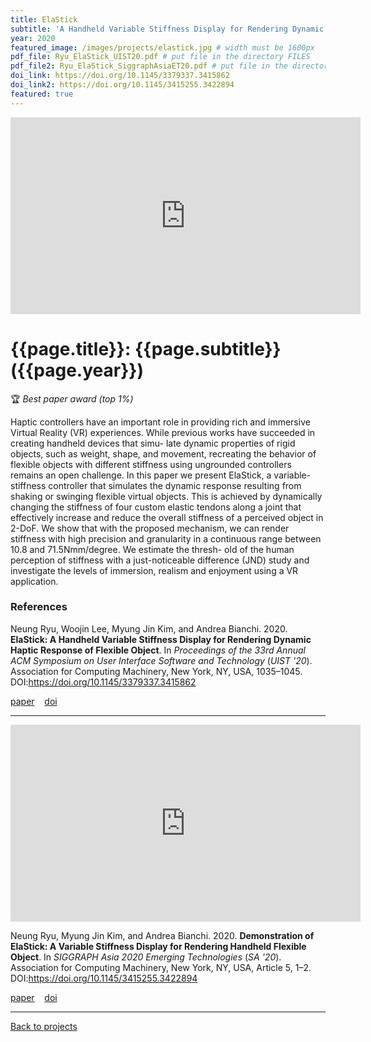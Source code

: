 ```yaml
---
title: ElaStick
subtitle: 'A Handheld Variable Stiffness Display for Rendering Dynamic Haptic Response of Flexible Object'
year: 2020
featured_image: /images/projects/elastick.jpg # width must be 1600px
pdf_file: Ryu_ElaStick_UIST20.pdf # put file in the directory FILES
pdf_file2: Ryu_ElaStick_SiggraphAsiaET20.pdf # put file in the directory FILES
doi_link: https://doi.org/10.1145/3379337.3415862
doi_link2: https://doi.org/10.1145/3415255.3422894
featured: true
---
```


<iframe width="560" height="315" src="https://www.youtube.com/embed/jfIsgFb6hTY" frameborder="0" allow="accelerometer; autoplay; encrypted-media; gyroscope; picture-in-picture" allowfullscreen></iframe>

<!-- DO NOT CHANGE MANUALLY -->

# {{page.title}}: {{page.subtitle}} ({{page.year}})

🏆 _Best paper award (top 1%)_

Haptic controllers have an important role in providing rich and immersive Virtual Reality (VR) experiences. While previous works have succeeded in creating handheld devices that simu- late dynamic properties of rigid objects, such as weight, shape, and movement, recreating the behavior of flexible objects with different stiffness using ungrounded controllers remains an open challenge. In this paper we present ElaStick, a variable- stiffness controller that simulates the dynamic response resulting from shaking or swinging flexible virtual objects. This is achieved by dynamically changing the stiffness of four custom elastic tendons along a joint that effectively increase and reduce the overall stiffness of a perceived object in 2-DoF. We show that with the proposed mechanism, we can render stiffness with high precision and granularity in a continuous range between 10.8 and 71.5Nmm/degree. We estimate the thresh- old of the human perception of stiffness with a just-noticeable difference (JND) study and investigate the levels of immersion, realism and enjoyment using a VR application.

### References

Neung Ryu, Woojin Lee, Myung Jin Kim, and Andrea Bianchi. 2020. **ElaStick: A Handheld Variable Stiffness Display for Rendering Dynamic Haptic Response of Flexible Object**. In <i>Proceedings of the 33rd Annual ACM Symposium on User Interface Software and Technology</i> (<i>UIST '20</i>). Association for Computing Machinery, New York, NY, USA, 1035–1045. DOI:https://doi.org/10.1145/3379337.3415862

<!-- DO NOT CHANGE MANUALLY -->

<a href="{{ site.url }}/files/{{ page.year }}/{{ page.pdf_file }}" target="_blank">paper</a>&nbsp;&nbsp;&nbsp;
<a href="{{ page.doi_link }}" target="_blank">doi</a>

---

<iframe width="560" height="315" src="https://www.youtube.com/embed/y8TkdgGh45c" frameborder="0" allow="accelerometer; autoplay; encrypted-media; gyroscope; picture-in-picture" allowfullscreen></iframe>

Neung Ryu, Myung Jin Kim, and Andrea Bianchi. 2020. **Demonstration of ElaStick: A Variable Stiffness Display for Rendering Handheld Flexible Object**. In <i>SIGGRAPH Asia 2020 Emerging Technologies</i> (<i>SA '20</i>). Association for Computing Machinery, New York, NY, USA, Article 5, 1–2. DOI:https://doi.org/10.1145/3415255.3422894

<!-- DO NOT CHANGE MANUALLY -->
<a href="{{ site.url }}/files/{{ page.year }}/{{ page.pdf_file2 }}" target="_blank">paper</a>&nbsp;&nbsp;&nbsp;
<a href="{{ page.doi_link2 }}" target="_blank">doi</a>

---

<a href="/index.html" class="button button--large">Back to projects</a>
